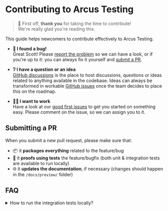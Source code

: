 # Contributing to Arcus Testing
> 🎉 First off, **thank you** for taking the time to contribute! </br>
> We're really glad you're reading this.

This guide helps newcomers to contribute effectively to Arcus Testing.

* **🐞 I found a bug!** </br>
Great Scott! Please [report the problem](https://github.com/arcus-azure/arcus.testing/issues/new/choose) so we can have a look, or if you're up to it: you can always fix it yourself and [submit a PR](#submitting-a-pr).

* **❔ I have a question or an idea** </br>
[GitHub discussions](https://github.com/arcus-azure/arcus.testing/discussions/new/choose) is the place to host discussions, questions or ideas related to anything available in the codebase. Ideas can always be transformed in workable [GitHub issues](https://github.com/arcus-azure/arcus.testing/issues) once the team decides to place this on the roadmap.

* **👷‍♀️ I want to work** </br>
Have a look at our [good first issues](https://github.com/arcus-azure/arcus.testing/issues?q=is%3Aissue%20state%3Aopen%20label%3A%22good%20first%20issue%22) to get you started on something easy. Please comment on the issue, so we can assign you to it.

## Submitting a PR
When you submit a new pull request, please make sure that:
* 📦 it **packages everything** related to the feature/bug
* 🧪 it **proofs using tests** the feature/bugfix (both unit & integration tests are available to run locally)
* 🌐 it **updates the documentation**, if necessary (changes should happen in the `/docs/preview/` folder)

## FAQ
<details>
<summary>How to run the integration tests locally?</summary>
The integration tests make use of real Azure resources, which means that the test suite needs to be aware of which resources you want to use locally.

> 👉 If you're a [Codit](http://codit.eu/) employee, we can also provide you with a ready-to-use `appsettings.local.json` that allows you to run the tests locally.

1. Make sure you have an **active Azure subscription**.

2. Set up a **valid managed identity connection**: </br>
   The tests use [`DefaultAzureCredential`](https://learn.microsoft.com/en-us/dotnet/api/azure.identity.defaultazurecredential) to authenticate themselves, which means that you can use your logged-in VisualStudio/AzureCLI user to run the tests locally.

3. Add the necessary **Azure resources** for your test: </br>
   The file [`/build/templates/test-resources.bicep`](https://github.com/arcus-azure/arcus.testing/blob/main/build/templates/test-resources.bicep) allows you deploy all the necessary Azure resources that are required to run *all* the tests.
    * 💡 Usually, you don't need to run *all* the tests locally. Arcus Testing is very flexible and modular. If you're working on something, like **Azure Blob Storage**-related, then you only need an **Azure Storage Account**.
    
    * ⚠️ Make sure that you have enough rights on your Azure resources to do CRUD operations (ex. the **Azure Blob Storage** tests require [`Storage Blob Data Contributor`](https://learn.microsoft.com/en-us/azure/role-based-access-control/built-in-roles/storage#storage-blob-data-contributor)-rights.)

4. Add an `appsettings.local.json` file to your integration test project - this file gets ignored by Git: </br>
   The local file needs to have the names of your **Azure resources**. If you deployed an **Azure Storage Account**, then you the file will look like this:
   ```json
   {
     "Arcus": {
        "StorageAccount": {
            "Name": "mystorageaccount"
        }
     }
   }
   ```
   🚀 Don't worry, if a value is missing, the test will fail and point you to the values you require to run the test.

5. You can now run the tests locally! 🎉
</details>
